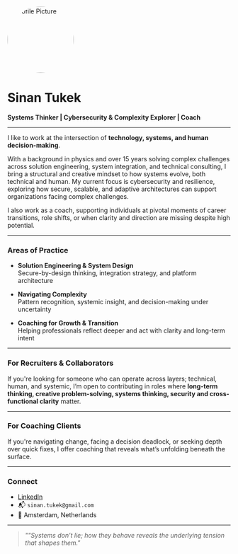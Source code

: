 <img src="https://github.com/ripiddo.png" alt="Profile Picture" width="150" style="border-radius: 50%;" />

# Sinan Tukek


**Systems Thinker | Cybersecurity & Complexity Explorer | Coach**

---

I like to work at the intersection of **technology, systems, and human decision-making**.

With a background in physics and over 15 years solving complex challenges across solution engineering, system integration, and technical consulting, I bring a structural and creative mindset to how systems evolve, both technical and human. My current focus is cybersecurity and resilience, exploring how secure, scalable, and adaptive architectures can support organizations facing complex challenges.

I also work as a coach, supporting individuals at pivotal moments of career transitions, role shifts, or when clarity and direction are missing despite high potential.

---

### Areas of Practice

- **Solution Engineering & System Design**  
  Secure-by-design thinking, integration strategy, and platform architecture

- **Navigating Complexity**  
  Pattern recognition, systemic insight, and decision-making under uncertainty

- **Coaching for Growth & Transition**  
  Helping professionals reflect deeper and act with clarity and long-term intent

---
### For Recruiters & Collaborators

If you're looking for someone who can operate across layers; technical, human, and systemic, I’m open to contributing in roles where **long-term thinking, creative problem-solving, systems thinking, security and cross-functional clarity** matter.

---

### For Coaching Clients

If you're navigating change, facing a decision deadlock, or seeking depth over quick fixes, I offer coaching that reveals what’s unfolding beneath the surface.

---

### Connect

- [LinkedIn](https://www.linkedin.com/in/sinantukek)  
- 📬 `sinan.tukek@gmail.com`  
- 📍 Amsterdam, Netherlands

---

> *""Systems don’t lie; how they behave reveals the underlying tension that shapes them."*






